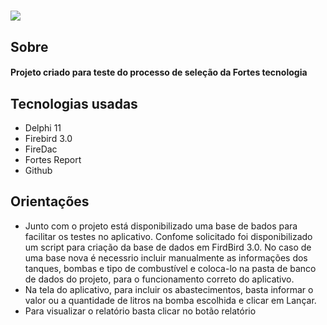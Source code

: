 <h1> 
<img src="https://ik.imagekit.io/mc1/Tela%20ControleAbastecimento.png?updatedAt=1696851078769.png">
</h1>

## Sobre
#### Projeto criado para teste do processo de seleção da Fortes tecnologia

## Tecnologias usadas
- Delphi 11
- Firebird 3.0
- FireDac
- Fortes Report
- Github
## Orientações 
- Junto com o projeto está disponibilizado uma base de bados para facilitar os testes no aplicativo. Confome solicitado foi disponibilizado um script para criação da base de dados em FirdBird 3.0. No caso de uma base nova é necessrio incluir manualmente as informações dos tanques, bombas e tipo de combustível e coloca-lo na pasta de banco de dados do projeto, para o funcionamento correto do aplicativo.
- Na tela do aplicativo, para incluir os abastecimentos, basta informar o valor ou a quantidade de litros na bomba escolhida e clicar em Lançar.
- Para visualizar o relatório basta clicar no botão relatório
